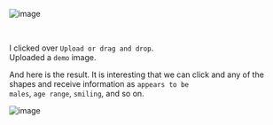 

![image](https://github.com/user-attachments/assets/568d8b5a-b562-439b-bf92-81346f7bcc45)


<br>

I clicked over <code>Upload or drag and drop</code>.<br>
Uploaded a <code>demo</code> image.<br>

And here is the result. It is interesting that we can click and any of the shapes and receive information as <code>appears to be males</code>, <code>age range</code>, <code>smiling</code>, and so on.<br>

![image](https://github.com/user-attachments/assets/306d101e-ec9f-460c-9895-0de6f1b99709)



